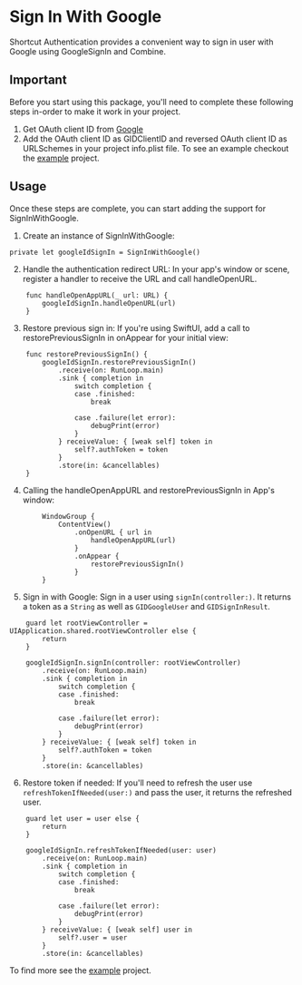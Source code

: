 # Sign In With Google
Shortcut Authentication provides a convenient way to sign in user with Google using GoogleSignIn and Combine.

## Important
Before you start using this package, you'll need to complete these following steps in-order to make it work in your project.

1. Get OAuth client ID from [Google](https://developers.google.com/identity/sign-in/ios/start-integrating)
2. Add the OAuth client ID as GIDClientID and reversed OAuth client ID as URLSchemes in your project info.plist file.
To see an example checkout the [example](Example) project.

## Usage
Once these steps are complete, you can start adding the support for SignInWithGoogle.

1. Create an instance of SignInWithGoogle:
```
private let googleIdSignIn = SignInWithGoogle()
```

2.  Handle the authentication redirect URL:
In your app's window or scene, register a handler to receive the URL and call handleOpenURL.

```
    func handleOpenAppURL(_ url: URL) {
        googleIdSignIn.handleOpenURL(url)
    }
```
    
3. Restore previous sign in:
If you're using SwiftUI, add a call to restorePreviousSignIn in onAppear for your initial view:

```
    func restorePreviousSignIn() {
        googleIdSignIn.restorePreviousSignIn()
            .receive(on: RunLoop.main)
            .sink { completion in
                switch completion {
                case .finished:
                    break

                case .failure(let error):
                    debugPrint(error)
                }
            } receiveValue: { [weak self] token in
                self?.authToken = token
            }
            .store(in: &cancellables)
    }
```
    
4. Calling the handleOpenAppURL and restorePreviousSignIn in App's window:
```
        WindowGroup {
            ContentView()
                .onOpenURL { url in
                    handleOpenAppURL(url)
                }
                .onAppear {
                    restorePreviousSignIn()
                }
        }
```

5. Sign in with Google:
Sign in a user using `signIn(controller:)`. It returns a token as a `String` as well as `GIDGoogleUser` and `GIDSignInResult`.
```
    guard let rootViewController = UIApplication.shared.rootViewController else {
        return
    }

    googleIdSignIn.signIn(controller: rootViewController)
        .receive(on: RunLoop.main)
        .sink { completion in
            switch completion {
            case .finished:
                break

            case .failure(let error):
                debugPrint(error)
            }
        } receiveValue: { [weak self] token in
            self?.authToken = token
        }
        .store(in: &cancellables)
```

6. Restore token if needed:
If you'll need to refresh the user use `refreshTokenIfNeeded(user:)` and pass the user, it returns the refreshed user.

```
    guard let user = user else {
        return
    }

    googleIdSignIn.refreshTokenIfNeeded(user: user)
        .receive(on: RunLoop.main)
        .sink { completion in
            switch completion {
            case .finished:
                break

            case .failure(let error):
                debugPrint(error)
            }
        } receiveValue: { [weak self] user in
            self?.user = user
        }
        .store(in: &cancellables)
```

To find more see the [example](Example) project.
